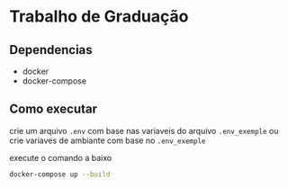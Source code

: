 # Trabalho de Graduação

## Dependencias

- docker
- docker-compose

## Como executar

crie um arquivo `.env` com base nas variaveis do arquivo `.env_exemple` ou crie variaves de ambiante com base no `.env_exemple`

execute o comando a baixo
```sh
docker-compose up --build
```
